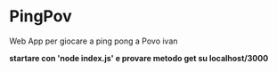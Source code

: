 # PingPov
Web App per giocare a ping pong a Povo
ivan

**startare con 'node index.js' e provare metodo get su localhost/3000**
